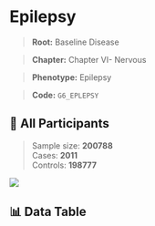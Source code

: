 # Epilepsy

> **Root:** Baseline Disease  

> **Chapter:** Chapter VI- Nervous  

> **Phenotype:** Epilepsy  

> **Code:** `G6_EPLEPSY`

## 🧪 All Participants  
> Sample size: **200788**  
> Cases: **2011**  
> Controls: **198777**
<img src="/Sensitive/Figures/ALL/Incidence/G6_EPLEPSY.png"/>

## 📊 Data Table
<CsvTableMRF src="/Sensitive/Data/ALL/Incidence/COX_G6_EPLEPSY.csv"/>

